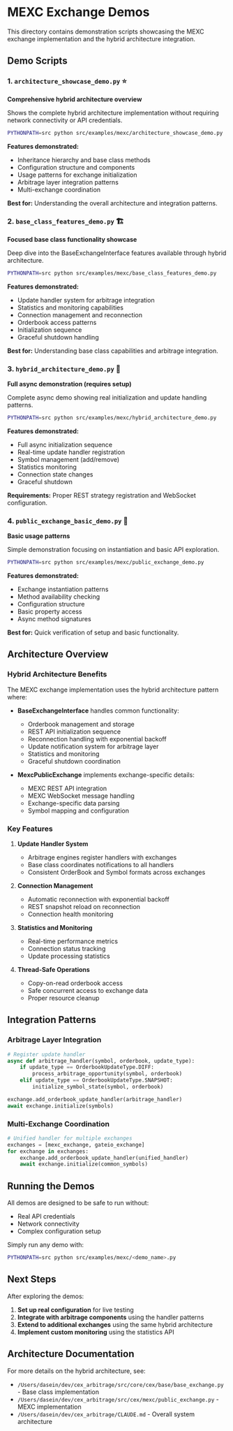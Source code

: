 # MEXC Exchange Demos

This directory contains demonstration scripts showcasing the MEXC exchange implementation and the hybrid architecture integration.

## Demo Scripts

### 1. `architecture_showcase_demo.py` ⭐
**Comprehensive hybrid architecture overview**

Shows the complete hybrid architecture implementation without requiring network connectivity or API credentials.

```bash
PYTHONPATH=src python src/examples/mexc/architecture_showcase_demo.py
```

**Features demonstrated:**
- Inheritance hierarchy and base class methods
- Configuration structure and components  
- Usage patterns for exchange initialization
- Arbitrage layer integration patterns
- Multi-exchange coordination

**Best for:** Understanding the overall architecture and integration patterns.

### 2. `base_class_features_demo.py` 🏗️
**Focused base class functionality showcase**

Deep dive into the BaseExchangeInterface features available through hybrid architecture.

```bash
PYTHONPATH=src python src/examples/mexc/base_class_features_demo.py
```

**Features demonstrated:**
- Update handler system for arbitrage integration
- Statistics and monitoring capabilities
- Connection management and reconnection
- Orderbook access patterns
- Initialization sequence
- Graceful shutdown handling

**Best for:** Understanding base class capabilities and arbitrage integration.

### 3. `hybrid_architecture_demo.py` 🚀
**Full async demonstration (requires setup)**

Complete async demo showing real initialization and update handling patterns.

```bash
PYTHONPATH=src python src/examples/mexc/hybrid_architecture_demo.py
```

**Features demonstrated:**
- Full async initialization sequence
- Real-time update handler registration
- Symbol management (add/remove)
- Statistics monitoring
- Connection state changes
- Graceful shutdown

**Requirements:** Proper REST strategy registration and WebSocket configuration.

### 4. `public_exchange_basic_demo.py` 🔧
**Basic usage patterns**

Simple demonstration focusing on instantiation and basic API exploration.

```bash
PYTHONPATH=src python src/examples/mexc/public_exchange_demo.py
```

**Features demonstrated:**
- Exchange instantiation patterns
- Method availability checking
- Configuration structure
- Basic property access
- Async method signatures

**Best for:** Quick verification of setup and basic functionality.

## Architecture Overview

### Hybrid Architecture Benefits

The MEXC exchange implementation uses the hybrid architecture pattern where:

- **BaseExchangeInterface** handles common functionality:
  - Orderbook management and storage
  - REST API initialization sequence  
  - Reconnection handling with exponential backoff
  - Update notification system for arbitrage layer
  - Statistics and monitoring
  - Graceful shutdown coordination

- **MexcPublicExchange** implements exchange-specific details:
  - MEXC REST API integration
  - MEXC WebSocket message handling
  - Exchange-specific data parsing
  - Symbol mapping and configuration

### Key Features

1. **Update Handler System**
   - Arbitrage engines register handlers with exchanges
   - Base class coordinates notifications to all handlers
   - Consistent OrderBook and Symbol formats across exchanges

2. **Connection Management**
   - Automatic reconnection with exponential backoff
   - REST snapshot reload on reconnection
   - Connection health monitoring

3. **Statistics and Monitoring**
   - Real-time performance metrics
   - Connection status tracking
   - Update processing statistics

4. **Thread-Safe Operations**
   - Copy-on-read orderbook access
   - Safe concurrent access to exchange data
   - Proper resource cleanup

## Integration Patterns

### Arbitrage Layer Integration

```python
# Register update handler
async def arbitrage_handler(symbol, orderbook, update_type):
    if update_type == OrderbookUpdateType.DIFF:
        process_arbitrage_opportunity(symbol, orderbook)
    elif update_type == OrderbookUpdateType.SNAPSHOT:
        initialize_symbol_state(symbol, orderbook)

exchange.add_orderbook_update_handler(arbitrage_handler)
await exchange.initialize(symbols)
```

### Multi-Exchange Coordination

```python
# Unified handler for multiple exchanges
exchanges = [mexc_exchange, gateio_exchange]
for exchange in exchanges:
    exchange.add_orderbook_update_handler(unified_handler)
    await exchange.initialize(common_symbols)
```

## Running the Demos

All demos are designed to be safe to run without:
- Real API credentials
- Network connectivity  
- Complex configuration setup

Simply run any demo with:
```bash
PYTHONPATH=src python src/examples/mexc/<demo_name>.py
```

## Next Steps

After exploring the demos:

1. **Set up real configuration** for live testing
2. **Integrate with arbitrage components** using the handler patterns
3. **Extend to additional exchanges** using the same hybrid architecture
4. **Implement custom monitoring** using the statistics API

## Architecture Documentation

For more details on the hybrid architecture, see:
- `/Users/dasein/dev/cex_arbitrage/src/core/cex/base/base_exchange.py` - Base class implementation
- `/Users/dasein/dev/cex_arbitrage/src/cex/mexc/public_exchange.py` - MEXC implementation  
- `/Users/dasein/dev/cex_arbitrage/CLAUDE.md` - Overall system architecture
